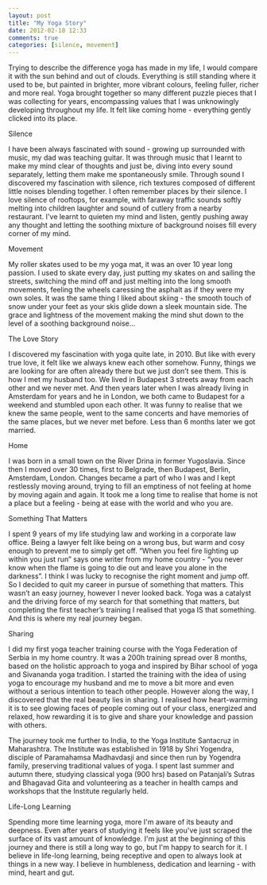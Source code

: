 ```yaml
---
layout: post
title: "My Yoga Story"
date: 2012-02-18 12:33
comments: true
categories: [silence, movement]
---
```



Trying to describe the difference yoga has made in my life, I would compare it with the sun behind and out of clouds. Everything is still standing where it used to be, but painted in brighter, more vibrant colours, feeling fuller, richer and more real. Yoga brought together so many different puzzle pieces that I was collecting for years, encompassing values that I was unknowingly developing throughout my life. It felt like coming home - everything gently clicked into its place.

Silence

I have been always fascinated with sound - growing up surrounded with music, my dad was teaching guitar. It was through music that I learnt to make my mind clear of thoughts and just be, diving into every sound separately, letting them make me spontaneously smile. Through sound I discovered my fascination with silence, rich textures composed of different little noises blending together. I often remember places by their silence. I love silence of rooftops, for example, with faraway traffic sounds softly melting into children laughter and sound of cutlery from a nearby restaurant. I've learnt to quieten my mind and listen, gently pushing away any thought and letting the soothing mixture of background noises fill every corner of my mind.

Movement

My roller skates used to be my yoga mat, it was an over 10 year long passion. I used to skate every day, just putting my skates on and sailing the streets, switching the mind off and just melting into the long smooth movements, feeling the wheels caressing the asphalt as if they were my own soles. It was the same thing I liked about skiing - the smooth touch of snow under your feet as your skis glide down a sleek mountain side. The grace and lightness of the movement making the mind shut down to the level of a soothing background noise... 

The Love Story

I discovered my fascination with yoga quite late, in 2010. But like with every true love, it felt like we always knew each other somehow. Funny, things we are looking for are often already there but we just don’t see them. This is how I met my husband too. We lived in Budapest 3 streets away from each other and we never met. And then years later when I was already living in Amsterdam for years and he in London, we both came to Budapest for a weekend and stumbled upon each other. It was funny to realise that we knew the same people, went to the same concerts and have memories of the same places, but we never met before. Less than 6 months later we got married.

Home

I was born in a small town on the River Drina in former Yugoslavia. Since then I moved over 30 times, first to Belgrade, then Budapest, Berlin, Amsterdam, London. Changes became a part of who I was and I kept restlessly moving around, trying to fill an emptiness of not feeling at home by moving again and again. It took me a long time to realise that home is not a place but a feeling - being at ease with the world and who you are. 

Something That Matters

I spent 9 years of my life studying law and working in a corporate law office. Being a lawyer felt like being on a wrong bus, but warm and cosy enough to prevent me to simply get off. “When you feel fire lighting up within you just run” says one writer from my home country - “you never know when the flame is going to die out and leave you alone in the darkness”. I think I was lucky to recognise the right moment and jump off. So I decided to quit my career in pursue of something that matters. This wasn’t an easy journey, however I never looked back. Yoga was a catalyst and the driving force of my search for that something that matters, but completing the first teacher’s training I realised that yoga IS that something. And this is where my real journey began.

Sharing

I did my first yoga teacher training course with the Yoga Federation of Serbia in my home country. It was a 200h training spread over 8 months, based on the holistic approach to yoga and inspired by Bihar school of yoga and Sivananda yoga tradition. I started the training with the idea of using yoga to encourage my husband and me to move a bit more and even without a serious intention to teach other people. However along the way, I discovered that the real beauty lies in sharing. I realised how heart-warming it is to see glowing faces of people coming out of your class, energized and relaxed, how rewarding it is to give and share your knowledge and passion with others.

The journey took me further to India, to the Yoga Institute Santacruz in Maharashtra. The Institute was established in 1918 by Shri Yogendra, disciple of Paramahamsa Madhavdasji and since then run by Yogendra family, preserving traditional values of yoga. I spent last summer and autumn there, studying classical yoga (900 hrs) based on Patanjali’s Sutras and Bhagavad Gita and volunteering as a teacher in health camps and workshops that the Institute regularly held. 

Life-Long Learning

Spending more time learning yoga, more I'm aware of its beauty and deepness. Even after years of studying it feels like you've just scraped the surface of its vast amount of knowledge. I'm just at the beginning of this journey and there is still a long way to go, but I'm happy to search for it. I believe in life-long learning, being receptive and open to always look at things in a new way. I believe in humbleness, dedication and learning - with mind, heart and gut.